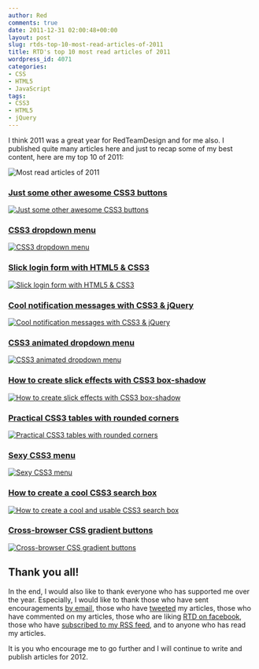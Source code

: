 ```yaml
---
author: Red
comments: true
date: 2011-12-31 02:00:48+00:00
layout: post
slug: rtds-top-10-most-read-articles-of-2011
title: RTD's top 10 most read articles of 2011
wordpress_id: 4071
categories:
- CSS
- HTML5
- JavaScript
tags:
- CSS3
- HTML5
- jQuery
---
```


I think 2011 was a great year for RedTeamDesign and for me also. I published quite many articles here and just to recap some of my best content, here are my top 10 of 2011:

![Most read articles of 2011](http://www.red-team-design.com/wp-content/uploads/2011/12/top-10-most-read-articles-of-2011.png)

<!-- more -->

### [Just some other awesome CSS3 buttons](http://www.red-team-design.com/just-another-awesome-css3-buttons)
[![Just some other awesome CSS3 buttons](http://www.red-team-design.com/wp-content/uploads/2011/09/css3-buttons.png)
](http://www.red-team-design.com/just-another-awesome-css3-buttons)


### [CSS3 dropdown menu](http://www.red-team-design.com/css3-dropdown-menu)
[![CSS3 dropdown menu](http://www.red-team-design.com/wp-content/uploads/2011/03/css-menu.png)](http://www.red-team-design.com/css3-dropdown-menu)

### [Slick login form with HTML5 & CSS3](http://www.red-team-design.com/slick-login-form-with-html5-css3)
[![Slick login form with HTML5 & CSS3](http://www.red-team-design.com/wp-content/uploads/2011/09/login-form-final-result.png)](http://www.red-team-design.com/slick-login-form-with-html5-css3)

### [Cool notification messages with CSS3 & jQuery](http://www.red-team-design.com/cool-notification-messages-with-css3-jquery)
[![Cool notification messages with CSS3 & jQuery](http://www.red-team-design.com/wp-content/uploads/2011/07/css3-jquery-notification-messages.jpg)](http://www.red-team-design.com/cool-notification-messages-with-css3-jquery)

### [CSS3 animated dropdown menu](http://www.red-team-design.com/css3-animated-dropdown-menu)
[![CSS3 animated dropdown menu](http://www.red-team-design.com/wp-content/uploads/2011/11/css3-animated-dropdown-menu-preview.png)](http://www.red-team-design.com/css3-animated-dropdown-menu)


### [How to create slick effects with CSS3 box-shadow](http://www.red-team-design.com/how-to-create-slick-effects-with-css3-box-shadow)
[![How to create slick effects with CSS3 box-shadow](http://www.red-team-design.com/wp-content/uploads/2011/04/css3-box-shadow.png)](http://www.red-team-design.com/how-to-create-slick-effects-with-css3-box-shadow)


### [Practical CSS3 tables with rounded corners](http://www.red-team-design.com/practical-css3-tables-with-rounded-corners)
[![Practical CSS3 tables with rounded corners](http://www.red-team-design.com/wp-content/uploads/2011/10/css3-tables.png)](http://www.red-team-design.com/practical-css3-tables-with-rounded-corners)


### [Sexy CSS3 menu](http://www.red-team-design.com/sexy-css3-menu)
[![Sexy CSS3 menu](http://www.red-team-design.com/wp-content/uploads/2011/06/css3-menu-span.png)](http://www.red-team-design.com/sexy-css3-menu)

### [How to create a cool CSS3 search box](http://www.red-team-design.com/how-to-create-a-cool-and-usable-css3-search-box)
[![How to create a cool and usable CSS3 search box](http://www.red-team-design.com/wp-content/uploads/2011/02/css3-searchbox.png)](http://www.red-team-design.com/how-to-create-a-cool-and-usable-css3-search-box)

### [Cross-browser CSS gradient buttons](http://www.red-team-design.com/cross-browser-css-gradient-buttons)
[![Cross-browser CSS gradient buttons](http://www.red-team-design.com/wp-content/uploads/2011/01/css-gradient-buttons.png)](http://www.red-team-design.com/cross-browser-css-gradient-buttons)

## Thank you all!

In the end, I would also like to thank everyone who has supported me over the year. Especially, I would like to thank those who have sent encouragements [by email](http://www.red-team-design.com/contact), those who have [tweeted](http://twitter.com/catalinred) my articles, those who have commented on my articles, those who are liking [RTD on facebook](https://www.facebook.com/RedTeamDesign), those who have [subscribed to my RSS feed](http://feeds.feedburner.com/redteamdesign), and to anyone who has read my articles.

It is you who encourage me to go further and I will continue to write and publish articles for 2012.